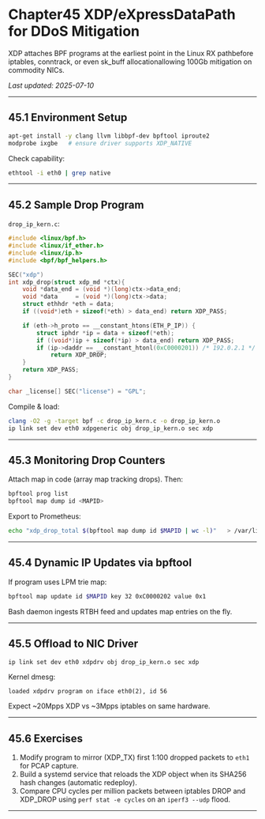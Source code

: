 
# Chapter45  XDP/eXpressDataPath for DDoS Mitigation

XDP attaches BPF programs at the earliest point in the Linux RX pathbefore
iptables, conntrack, or even sk_buff allocationallowing 100Gb mitigation on
commodity NICs.

_Last updated: 2025-07-10_

---

## 45.1  Environment Setup

```bash
apt-get install -y clang llvm libbpf-dev bpftool iproute2
modprobe ixgbe   # ensure driver supports XDP_NATIVE
```

Check capability:

```bash
ethtool -i eth0 | grep native
```

---

## 45.2  Sample Drop Program

`drop_ip_kern.c`:

```c
#include <linux/bpf.h>
#include <linux/if_ether.h>
#include <linux/ip.h>
#include <bpf/bpf_helpers.h>

SEC("xdp")
int xdp_drop(struct xdp_md *ctx){
    void *data_end = (void *)(long)ctx->data_end;
    void *data     = (void *)(long)ctx->data;
    struct ethhdr *eth = data;
    if ((void*)eth + sizeof(*eth) > data_end) return XDP_PASS;

    if (eth->h_proto == __constant_htons(ETH_P_IP)) {
        struct iphdr *ip = data + sizeof(*eth);
        if ((void*)ip + sizeof(*ip) > data_end) return XDP_PASS;
        if (ip->daddr == __constant_htonl(0xC0000201)) /* 192.0.2.1 */
            return XDP_DROP;
    }
    return XDP_PASS;
}

char _license[] SEC("license") = "GPL";
```

Compile & load:

```bash
clang -O2 -g -target bpf -c drop_ip_kern.c -o drop_ip_kern.o
ip link set dev eth0 xdpgeneric obj drop_ip_kern.o sec xdp
```

---

## 45.3  Monitoring Drop Counters

Attach map in code (array map tracking drops). Then:

```bash
bpftool prog list
bpftool map dump id <MAPID>
```

Export to Prometheus:

```bash
echo "xdp_drop_total $(bpftool map dump id $MAPID | wc -l)"   > /var/lib/node_exporter/text/xdp_drop.prom
```

---

## 45.4  Dynamic IP Updates via bpftool

If program uses LPM trie map:

```bash
bpftool map update id $MAPID key 32 0xC0000202 value 0x1
```

Bash daemon ingests RTBH feed and updates map entries on the fly.

---

## 45.5  Offload to NIC Driver

```bash
ip link set dev eth0 xdpdrv obj drop_ip_kern.o sec xdp
```

Kernel dmesg:

```
loaded xdpdrv program on iface eth0(2), id 56
```

Expect ~20Mpps XDP vs ~3Mpps iptables on same hardware.

---

## 45.6  Exercises

1. Modify program to mirror (XDP_TX) first 1:100 dropped packets to `eth1`
   for PCAP capture.  
2. Build a systemd service that reloads the XDP object when its SHA256 hash
   changes (automatic redeploy).  
3. Compare CPU cycles per million packets between iptables DROP and XDP_DROP
   using `perf stat -e cycles` on an `iperf3 --udp` flood.

---
